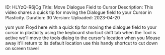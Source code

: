 ID: HLYzQ-R6jCg
Title: Move Dialogue Field to Cursor
Description: This video shares a quick tip for moving the Dialogue field to your Cursor in Plasticity.
Duration: 30
Version: 
Uploaded: 2023-04-20

yum yum Floyd here with a quick tip for
moving the dialogue field to your cursor
in plasticity using the keyboard
shortcut shift tab when the Tool is
active we'll move the tools dialog to
the cursor's location when you Mouse
away it'll return to its default
location use this handy shortcut to cut
down on screen travel